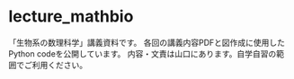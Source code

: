 # lecture_mathbio
「生物系の数理科学」講義資料です。
各回の講義内容PDFと図作成に使用したPython codeを公開しています。
内容・文責は山口にあります。自学自習の範囲でご利用ください。
